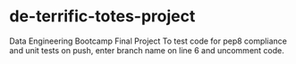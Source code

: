# de-terrific-totes-project
Data Engineering Bootcamp Final Project
To test code for pep8 compliance and unit tests on push, enter branch name on
line 6 and uncomment code.